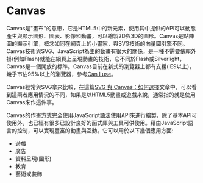 # Canvas

Canvas是"畫布"的意思，它是HTML5中的新元素，使用其中提供的API可以動態產生與顯示圖形、圖表、影像和動畫，可以繪製2D與3D的圖形。Canvas是點陣圖的顯示引擎，概念如同在網頁上的小畫家，與SVG技術的向量圖引擎不同。Canvas技術與SVG、JavaScript為主的動畫有很大的關係，是一種不需要依賴外掛(例如Flash)就能在網頁上呈現動畫的技術，它不同於Flash或Silverlight，Canvas是一個開放的標準。Canvas目前在新式的瀏覽器上都有支援(IE9以上)，幾乎市佔95%以上的瀏覽器，參考[Can I use](http://caniuse.com/#feat=canvas)。

Canvas經常與SVG拿來比較，在這篇[SVG 與 Canvas：如何選擇](https://msdn.microsoft.com/zh-tw/library/gg193983)文章中，可以看到這兩者應用情況的不同，如果是以HTML5動畫或遊戲來說，通常指的就是使用Canvas來作這件事。

Canvas的作畫方式完全使用JavaScript語法使用API來進行繪製，除了基本API可使用外，也已經有很多已設計良好的函式庫與工具可供使用。藉由JavaScript語言的控制，可以實現豐富的動畫與互動。它可以用於以下幾個應用方面:

- 遊戲
- 廣告
- 資料呈現(圖形)
- 教育
- 藝術或裝飾
